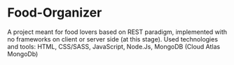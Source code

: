 # Food-Organizer
A project meant for food lovers based on REST paradigm, implemented with no frameworks on client or server side (at this stage).
Used technologies and tools: HTML, CSS/SASS, JavaScript, Node.Js, MongoDB (Cloud Atlas MongoDb)
